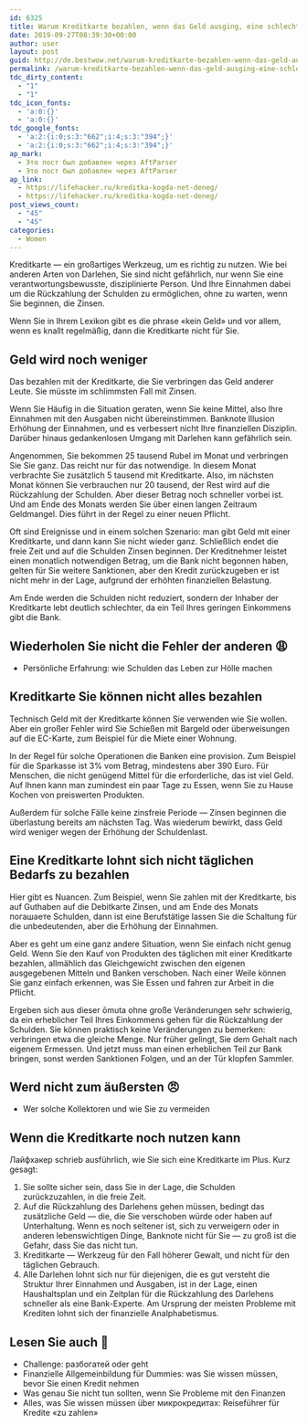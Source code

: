 ```yaml
---
id: 6325
title: Warum Kreditkarte bezahlen, wenn das Geld ausging, eine schlechte Idee
date: 2019-09-27T08:39:30+00:00
author: user
layout: post
guid: http://de.bestwow.net/warum-kreditkarte-bezahlen-wenn-das-geld-ausging-eine-schlechte-idee/
permalink: /warum-kreditkarte-bezahlen-wenn-das-geld-ausging-eine-schlechte-idee/
tdc_dirty_content:
  - "1"
  - "1"
tdc_icon_fonts:
  - 'a:0:{}'
  - 'a:0:{}'
tdc_google_fonts:
  - 'a:2:{i:0;s:3:"662";i:4;s:3:"394";}'
  - 'a:2:{i:0;s:3:"662";i:4;s:3:"394";}'
ap_mark:
  - Это пост был добавлен через AftParser
  - Это пост был добавлен через AftParser
ap_link:
  - https://lifehacker.ru/kreditka-kogda-net-deneg/
  - https://lifehacker.ru/kreditka-kogda-net-deneg/
post_views_count:
  - "45"
  - "45"
categories:
  - Women
---
```

Kreditkarte — ein großartiges Werkzeug, um es richtig zu nutzen. Wie bei anderen Arten von Darlehen, Sie sind nicht gefährlich, nur wenn Sie eine verantwortungsbewusste, disziplinierte Person. Und Ihre Einnahmen dabei um die Rückzahlung der Schulden zu ermöglichen, ohne zu warten, wenn Sie beginnen, die Zinsen.

Wenn Sie in Ihrem Lexikon gibt es die phrase «kein Geld» und vor allem, wenn es knallt regelmäßig, dann die Kreditkarte nicht für Sie.

## Geld wird noch weniger

Das bezahlen mit der Kreditkarte, die Sie verbringen das Geld anderer Leute. Sie müsste im schlimmsten Fall mit Zinsen.

Wenn Sie Häufig in die Situation geraten, wenn Sie keine Mittel, also Ihre Einnahmen mit den Ausgaben nicht übereinstimmen. Banknote Illusion Erhöhung der Einnahmen, und es verbessert nicht Ihre finanziellen Disziplin. Darüber hinaus gedankenlosen Umgang mit Darlehen kann gefährlich sein.

Angenommen, Sie bekommen 25 tausend Rubel im Monat und verbringen Sie Sie ganz. Das reicht nur für das notwendige. In diesem Monat verbrachte Sie zusätzlich 5 tausend mit Kreditkarte. Also, im nächsten Monat können Sie verbrauchen nur 20 tausend, der Rest wird auf die Rückzahlung der Schulden. Aber dieser Betrag noch schneller vorbei ist. Und am Ende des Monats werden Sie über einen langen Zeitraum Geldmangel. Dies führt in der Regel zu einer neuen Pflicht.

Oft sind Ereignisse und in einem solchen Szenario: man gibt Geld mit einer Kreditkarte, und dann kann Sie nicht wieder ganz. Schließlich endet die freie Zeit und auf die Schulden Zinsen beginnen. Der Kreditnehmer leistet einen monatlich notwendigen Betrag, um die Bank nicht begonnen haben, gelten für Sie weitere Sanktionen, aber den Kredit zurückzugeben er ist nicht mehr in der Lage, aufgrund der erhöhten finanziellen Belastung.

Am Ende werden die Schulden nicht reduziert, sondern der Inhaber der Kreditkarte lebt deutlich schlechter, da ein Teil Ihres geringen Einkommens gibt die Bank.

<div>
  <h2 class="read-also__title">
    <span>Wiederholen Sie nicht die Fehler der anderen</span> <span>😩 </span>
  </h2>
  
  <ul class="read-also__list">
    <li>
      Persönliche Erfahrung: wie Schulden das Leben zur Hölle machen
    </li>
  </ul>
</div>

## Kreditkarte Sie können nicht alles bezahlen

Technisch Geld mit der Kreditkarte können Sie verwenden wie Sie wollen. Aber ein großer Fehler wird Sie Schießen mit Bargeld oder überweisungen auf die EC-Karte, zum Beispiel für die Miete einer Wohnung.

In der Regel für solche Operationen die Banken eine provision. Zum Beispiel für die Sparkasse ist 3% vom Betrag, mindestens aber 390 Euro. Für Menschen, die nicht genügend Mittel für die erforderliche, das ist viel Geld. Auf Ihnen kann man zumindest ein paar Tage zu Essen, wenn Sie zu Hause Kochen von preiswerten Produkten.

Außerdem für solche Fälle keine zinsfreie Periode — Zinsen beginnen die überlastung bereits am nächsten Tag. Was wiederum bewirkt, dass Geld wird weniger wegen der Erhöhung der Schuldenlast.

## Eine Kreditkarte lohnt sich nicht täglichen Bedarfs zu bezahlen

Hier gibt es Nuancen. Zum Beispiel, wenn Sie zahlen mit der Kreditkarte, bis auf Guthaben auf die Debitkarte Zinsen, und am Ende des Monats погашаете Schulden, dann ist eine Berufstätige lassen Sie die Schaltung für die unbedeutenden, aber die Erhöhung der Einnahmen.

Aber es geht um eine ganz andere Situation, wenn Sie einfach nicht genug Geld. Wenn Sie den Kauf von Produkten des täglichen mit einer Kreditkarte bezahlen, allmählich das Gleichgewicht zwischen den eigenen ausgegebenen Mitteln und Banken verschoben. Nach einer Weile können Sie ganz einfach erkennen, was Sie Essen und fahren zur Arbeit in die Pflicht.

Ergeben sich aus dieser ōmuta ohne große Veränderungen sehr schwierig, da ein erheblicher Teil Ihres Einkommens gehen für die Rückzahlung der Schulden. Sie können praktisch keine Veränderungen zu bemerken: verbringen etwa die gleiche Menge. Nur früher gelingt, Sie dem Gehalt nach eigenem Ermessen. Und jetzt muss man einen erheblichen Teil zur Bank bringen, sonst werden Sanktionen Folgen, und an der Tür klopfen Sammler.

<div>
  <h2 class="read-also__title">
    <span>Werd nicht zum äußersten</span> <span>😠 </span>
  </h2>
  
  <ul class="read-also__list">
    <li>
      Wer solche Kollektoren und wie Sie zu vermeiden
    </li>
  </ul>
</div>

## Wenn die Kreditkarte noch nutzen kann

Лайфхакер schrieb ausführlich, wie Sie sich eine Kreditkarte im Plus. Kurz gesagt:

  1. Sie sollte sicher sein, dass Sie in der Lage, die Schulden zurückzuzahlen, in die freie Zeit.
  2. Auf die Rückzahlung des Darlehens gehen müssen, bedingt das zusätzliche Geld — die, die Sie verschoben würde oder haben auf Unterhaltung. Wenn es noch seltener ist, sich zu verweigern oder in anderen lebenswichtigen Dinge, Banknote nicht für Sie — zu groß ist die Gefahr, dass Sie das nicht tun.
  3. Kreditkarte — Werkzeug für den Fall höherer Gewalt, und nicht für den täglichen Gebrauch.
  4. Alle Darlehen lohnt sich nur für diejenigen, die es gut versteht die Struktur Ihrer Einnahmen und Ausgaben, ist in der Lage, einen Haushaltsplan und ein Zeitplan für die Rückzahlung des Darlehens schneller als eine Bank-Experte. Am Ursprung der meisten Probleme mit Krediten lohnt sich der finanzielle Analphabetismus.

<div>
  <h2 class="read-also__title">
    <span>Lesen Sie auch</span> <span>🧐 </span>
  </h2>
  
  <ul class="read-also__list">
    <li>
      Challenge: разбогатей oder geht
    </li>
    <li>
      Finanzielle Allgemeinbildung für Dummies: was Sie wissen müssen, bevor Sie einen Kredit nehmen
    </li>
    <li>
      Was genau Sie nicht tun sollten, wenn Sie Probleme mit den Finanzen
    </li>
    <li>
      Alles, was Sie wissen müssen über микрокредитах: Reiseführer für Kredite «zu zahlen»
    </li>
  </ul>
</div>